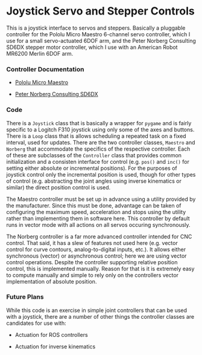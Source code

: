 # Joystick Servo and Stepper Controls

This is a joystick interface to servos and steppers.  Basically a pluggable
controller for the Pololu Micro Maestro 6-channel servo controller, which
I use for a small servo-actuated 6DOF arm, and the Peter Norberg Consulting 
SD6DX stepper motor controller, which I use with an American Robot MR6200
Merlin 6DOF arm. 



### Controller Documentation

  * [Pololu Micro Maestro](docs/maestro.pdf)

  * [Peter Norberg Consulting SD6DX](docs/norberg.pdf)



### Code

There is a `Joystick` class that is basically a wrapper for `pygame` and is 
fairly specific to a Logitch F310 joystick using only some of the axes and 
buttons.  There is a `Loop` class that is allows scheduling a repeated task 
on a fixed interval, used for updates.  There are the two controller classes, 
`Maestro` and `Norberg` that accommodate the specifics of the respective 
controller.  Each of these are subclasses of the `Controller` class that 
provides common initialization and a consisten interface for control (e.g.
`pos()` and `inc()` for setting either absolute or incremental 
positions).  For the purposes of joystick control  only the incremental 
position is used, though for other types of control (e.g. abstracting the 
joint angles using inverse kinematics or similar) the direct position 
control is used.

The Maestro controller must be set up in advance using a utility provided
by the manufacturer.  Since this must be done, advantage can be taken of 
configuring the maximum speed, acceleration and stops using the utility 
rather than implementing them in software here. This controller by default 
runs in vector mode with all actions on all servos occuring synchronously.

The Norberg controller is a far more advanced controller intended for 
CNC control.  That said, it has a slew of features not used here (e.g. 
vector control for curve contours, analog-to-digital inputs, etc.).  It
allows either synchronous (vector) or asynchronous control; here we
are using vector control operations.  Despite the controller supporting
relative position control, this is implemented manually.  Reason for that
is it is extremely easy to compute manually and simple to rely only on the
controllers vector implementation of absolute position.



### Future Plans

While this code is an exercise in simple joint controllers that can be
used with a joystick, there are a number of other things the controller
classes are candidates for use with:

  * Actuation for ROS controllers

  * Actuation for inverse kinematics

